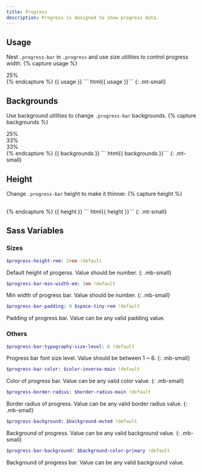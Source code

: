 ```yaml
---
title: Progress
description: Progress is designed to show progress data.
---
```



## Usage
Nest `.progress-bar` in `.progress` and use size utilities to control progress width.
{% capture usage %}
<div class="progress">
  <div class="progress-bar w-25">25%</div>
</div>
{% endcapture %}
{{ usage }}
``` html{{ usage }}```
{: .mt-small}


## Backgrounds
Use background utilities to change `.progress-bar` backgrounds.
{% capture backgrounds %}
<div class="progress">
  <div class="progress-bar w-25">25%</div>
  <div class="progress-bar w-33 bc-danger">33%</div>
  <div class="progress-bar w-33 bc-dark">33%</div>
</div>
{% endcapture %}
{{ backgrounds }}
``` html{{ backgrounds }}```
{: .mt-small}


## Height
Change `.progress-bar` height to make it thinner.
{% capture height %}
<div class="progress" style="height:1rem">
  <div class="progress-bar w-25"></div>
  <div class="progress-bar bc-danger w-50"></div>
</div>
{% endcapture %}
{{ height }}
``` html{{ height }}```
{: .mt-small}



## Sass Variables

### Sizes
``` sass
$progress-height-rem: 2rem !default
```
Default height of progerss. Value should be number.
{: .mb-small}

``` sass
$progress-bar-min-width-em: 3em !default
```
Min width of progress bar. Value should be number.
{: .mb-small}

``` sass
$progress-bar-padding: 0 $space-tiny-rem !default
```
Padding of progress bar. Value can be any valid padding value.

### Others
``` sass
$progress-bar-typography-size-level: 6 !default
```
Progress bar font size level. Value should be between 1 ~ 6.
{: .mb-small}

``` sass
$progress-bar-color: $color-inverse-main !default
```
Color of progress bar. Value can be any valid color value.
{: .mb-small}

``` sass
$progress-border-radius: $border-radius-main !default
```
Border radius of progress. Value can be any valid border radius value.
{: .mb-small}

``` sass
$progress-background: $background-muted !default
```
Background of progress. Value can be any valid background value.
{: .mb-small}

``` sass
$progress-bar-background: $background-color-primary !default
```
Background of progress bar. Value can be any valid background value.